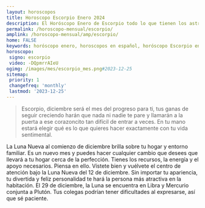 ```yaml
---
layout: horoscopos
title: Horoscopo Escorpio Enero 2024
description: El Horóscopo Enero de Escorpio todo lo que tienen los astros preparados para este mes, amor, trabajo, familia. Todo sobre astrologia, tarot, predicciones. Horoscopo gratis en español, predicciones y astrología.
permalink: /horoscopo-mensual/escorpio/
amplink: /horoscopo-mensual/amp/escorpio/
home: FALSE
keywords: horóscopo enero, horoscopos en español, horóscopo Escorpio enero , horóscopo esperanza gracia, horoscop, horóscopos gratis, horoscopo Escorpio, Tarot, Astrologia, Zodíaco, Escorpio, horoscopo gratis, horoscopo del mes 
horoscopo:
 signo: escorpio
 video: -DQpmrrAIeU
ogimg: /images/mes/escorpio_mes.png#2023-12-25
sitemap:
 priority: 1
 changefreq: 'monthly'
 lastmod: '2023-12-25'
---
```



 > Escorpio, diciembre será el mes del progreso para ti, tus ganas de seguir creciendo harán que nada ni nadie te pare y llamarán a la puerta a ese corazoncito tan difícil de entrar a veces. En tu mano estará elegir qué es lo que quieres hacer exactamente con tu vida sentimental.



La Luna Nueva al comienzo de diciembre brilla sobre tu hogar y entorno familiar. Es un nuevo mes y puedes hacer cualquier cambio que desees que llevará a tu hogar cerca de la perfección. Tienes los recursos, la energía y el apoyo necesarios. Piensa en ello. Vístete bien y vuélvete el centro de atención bajo la Luna Nueva del 12 de diciembre. Sin importar tu apariencia, tu divertida y feliz personalidad te hará la persona más atractiva en la habitación. El 29 de diciembre, la Luna se encuentra en Libra y Mercurio conjunta a Plutón. Tus colegas podrían tener dificultades al expresarse, así que sé paciente.